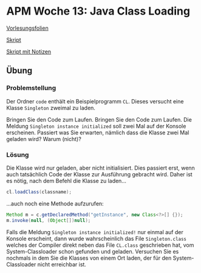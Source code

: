 # APM Woche 13: Java Class Loading


[Vorlesungsfolien](w13_classloading.pdf)

[Skript](script_classloader.pdf)

[Skript mit Notizen](script_classloader_with_notes.pdf)

## Übung

### Problemstellung

Der Ordner `code` enthält ein Beispielprogramm `CL`. Dieses versucht eine Klasse `Singleton` zweimal zu laden.

Bringen Sie den Code zum Laufen. Bringen Sie den Code zum Laufen. Die Meldung `Singleton instance initialized` soll zwei Mal auf
der Konsole erscheinen. Passiert was Sie erwarten, nämlich dass die Klasse zwei Mal geladen wird? Warum (nicht)?

### Lösung

Die Klasse wird nur geladen, aber nicht initialisiert. Dies passiert erst, wenn auch tatsächlich Code der Klasse zur Ausführung gebracht wird. Daher ist es nötig, nach dem Befehl die Klasse zu laden...


```java
cl.loadClass(classname);
```

...auch noch eine Methode aufzurufen:

```java
Method m = c.getDeclaredMethod("getInstance", new Class<?>[] {});
m.invoke(null, (Object[])null);
```

Falls die Meldung `Singleton instance initialized!` nur einmal auf der Konsole erscheint, dann wurde wahrscheinlich das File `Singleton.class` welches der Compiler direkt neben das File `CL.class` geschrieben hat, vom System-Classloader schon gefunden und geladen. Versuchen Sie es nochmals in dem Sie die Klasses von einem Ort laden, der für den System-Classloader nicht erreichbar ist.